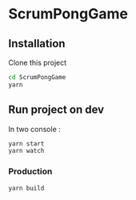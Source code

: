 # ScrumPongGame

## Installation

Clone this project

```bash
cd ScrumPongGame
yarn
```

## Run project on dev

In two console : 
```bash
yarn start
yarn watch
```

### Production 

```bash
yarn build
```
